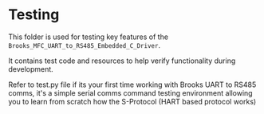 # Testing

This folder is used for testing key features of the `Brooks_MFC_UART_to_RS485_Embedded_C_Driver`.

It contains test code and resources to help verify functionality during development.

Refer to test.py file if its your first time working with Brooks UART to RS485 comms, it's a simple serial comms command testing environment allowing you to learn from scratch how the S-Protocol (HART based protocol works)

